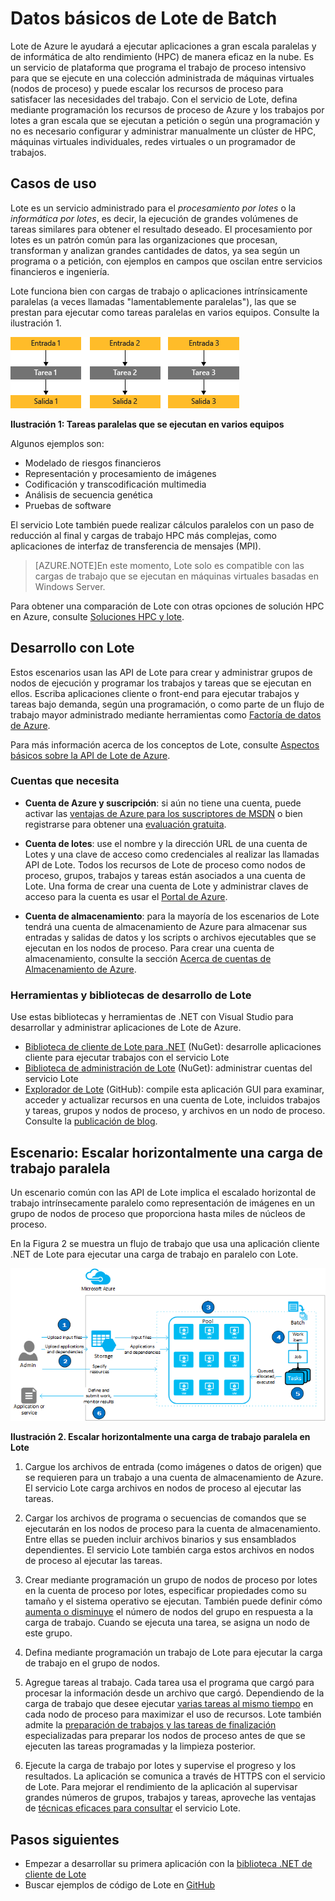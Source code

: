 <properties
	pageTitle="Datos básicos del servicio Lote de Azure | Microsoft Azure"
	description="Información acerca del servicio Lote de Azure para cargas de trabajo HPC y paralelas a gran escala"
	services="batch"
	documentationCenter=""
	authors="dlepow"
	manager="timlt"
	editor=""/>

<tags
	ms.service="batch"
	ms.workload="big-compute"
	ms.tgt_pltfrm="na"
	ms.devlang="na"
	ms.topic="get-started-article"
	ms.date="11/19/2015"
	ms.author="danlep"/>

# Datos básicos de Lote de Batch

Lote de Azure le ayudará a ejecutar aplicaciones a gran escala paralelas y de informática de alto rendimiento (HPC) de manera eficaz en la nube. Es un servicio de plataforma que programa el trabajo de proceso intensivo para que se ejecute en una colección administrada de máquinas virtuales (nodos de proceso) y puede escalar los recursos de proceso para satisfacer las necesidades del trabajo. Con el servicio de Lote, defina mediante programación los recursos de proceso de Azure y los trabajos por lotes a gran escala que se ejecutan a petición o según una programación y no es necesario configurar y administrar manualmente un clúster de HPC, máquinas virtuales individuales, redes virtuales o un programador de trabajos.

## Casos de uso

Lote es un servicio administrado para el *procesamiento por lotes* o la *informática por lotes*, es decir, la ejecución de grandes volúmenes de tareas similares para obtener el resultado deseado. El procesamiento por lotes es un patrón común para las organizaciones que procesan, transforman y analizan grandes cantidades de datos, ya sea según un programa o a petición, con ejemplos en campos que oscilan entre servicios financieros e ingeniería.

Lote funciona bien con cargas de trabajo o aplicaciones intrínsicamente paralelas (a veces llamadas "lamentablemente paralelas"), las que se prestan para ejecutar como tareas paralelas en varios equipos. Consulte la ilustración 1.

![Tareas paralelas][parallel]

**Ilustración 1: Tareas paralelas que se ejecutan en varios equipos**

Algunos ejemplos son:

* Modelado de riesgos financieros
* Representación y procesamiento de imágenes
* Codificación y transcodificación multimedia
* Análisis de secuencia genética
* Pruebas de software

El servicio Lote también puede realizar cálculos paralelos con un paso de reducción al final y cargas de trabajo HPC más complejas, como aplicaciones de interfaz de transferencia de mensajes (MPI).

>[AZURE.NOTE]En este momento, Lote solo es compatible con las cargas de trabajo que se ejecutan en máquinas virtuales basadas en Windows Server.

Para obtener una comparación de Lote con otras opciones de solución HPC en Azure, consulte [Soluciones HPC y lote](batch-hpc-solutions.md).

## Desarrollo con Lote

Estos escenarios usan las API de Lote para crear y administrar grupos de nodos de ejecución y programar los trabajos y tareas que se ejecutan en ellos. Escriba aplicaciones cliente o front-end para ejecutar trabajos y tareas bajo demanda, según una programación, o como parte de un flujo de trabajo mayor administrado mediante herramientas como [Factoría de datos de Azure](https://azure.microsoft.com/documentation/services/data-factory/).

Para más información acerca de los conceptos de Lote, consulte [Aspectos básicos sobre la API de Lote de Azure](batch-api-basics.md).

### Cuentas que necesita

+ **Cuenta de Azure y suscripción**: si aún no tiene una cuenta, puede activar las [ventajas de Azure para los suscriptores de MSDN](https://azure.microsoft.com/pricing/member-offers/msdn-benefits-details/) o bien registrarse para obtener una [evaluación gratuita](https://azure.microsoft.com/pricing/free-trial/).

+ **Cuenta de lotes**: use el nombre y la dirección URL de una cuenta de Lotes y una clave de acceso como credenciales al realizar las llamadas API de Lote. Todos los recursos de Lote de proceso como nodos de proceso, grupos, trabajos y tareas están asociados a una cuenta de Lote. Una forma de crear una cuenta de Lote y administrar claves de acceso para la cuenta es usar el [Portal de Azure](batch-account-create-portal.md).

+ **Cuenta de almacenamiento**: para la mayoría de los escenarios de Lote tendrá una cuenta de almacenamiento de Azure para almacenar sus entradas y salidas de datos y los scripts o archivos ejecutables que se ejecutan en los nodos de proceso. Para crear una cuenta de almacenamiento, consulte la sección [Acerca de cuentas de Almacenamiento de Azure](../storage/storage-create-storage-account.md).

### Herramientas y bibliotecas de desarrollo de Lote

Use estas bibliotecas y herramientas de .NET con Visual Studio para desarrollar y administrar aplicaciones de Lote de Azure.

+ [Biblioteca de cliente de Lote para .NET](http://www.nuget.org/packages/Azure.Batch/) (NuGet): desarrolle aplicaciones cliente para ejecutar trabajos con el servicio Lote
+ [Biblioteca de administración de Lote](http://www.nuget.org/packages/Microsoft.Azure.Management.Batch/) (NuGet): administrar cuentas del servicio Lote
+ [Explorador de Lote](https://github.com/Azure/azure-batch-samples/tree/master/CSharp/BatchExplorer) (GitHub): compile esta aplicación GUI para examinar, acceder y actualizar recursos en una cuenta de Lote, incluidos trabajos y tareas, grupos y nodos de proceso, y archivos en un nodo de proceso. Consulte la [publicación de blog](http://blogs.technet.com/b/windowshpc/archive/2015/01/20/azure-batch-explorer-sample-walkthrough.aspx).


## Escenario: Escalar horizontalmente una carga de trabajo paralela

Un escenario común con las API de Lote implica el escalado horizontal de trabajo intrínsecamente paralelo como representación de imágenes en un grupo de nodos de proceso que proporciona hasta miles de núcleos de proceso.

En la Figura 2 se muestra un flujo de trabajo que usa una aplicación cliente .NET de Lote para ejecutar una carga de trabajo en paralelo con Lote.


![Flujo de trabajo de elementos de trabajo][work_item_workflow]

**Ilustración 2. Escalar horizontalmente una carga de trabajo paralela en Lote**

1.	Cargue los archivos de entrada (como imágenes o datos de origen) que se requieren para un trabajo a una cuenta de almacenamiento de Azure. El servicio Lote carga archivos en nodos de proceso al ejecutar las tareas.

2.	Cargar los archivos de programa o secuencias de comandos que se ejecutarán en los nodos de proceso para la cuenta de almacenamiento. Entre ellas se pueden incluir archivos binarios y sus ensamblados dependientes. El servicio Lote también carga estos archivos en nodos de proceso al ejecutar las tareas.

3.	Crear mediante programación un grupo de nodos de proceso por lotes en la cuenta de proceso por lotes, especificar propiedades como su tamaño y el sistema operativo se ejecutan. También puede definir cómo [aumenta o disminuye](batch-automatic-scaling.md) el número de nodos del grupo en respuesta a la carga de trabajo. Cuando se ejecuta una tarea, se asigna un nodo de este grupo.

4.	Defina mediante programación un trabajo de Lote para ejecutar la carga de trabajo en el grupo de nodos.

5.	Agregue tareas al trabajo. Cada tarea usa el programa que cargó para procesar la información desde un archivo que cargó. Dependiendo de la carga de trabajo que desee ejecutar [varias tareas al mismo tiempo](batch-parallel-node-tasks.md) en cada nodo de proceso para maximizar el uso de recursos. Lote también admite la [preparación de trabajos y las tareas de finalización](batch-job-prep-release.md) especializadas para preparar los nodos de proceso antes de que se ejecuten las tareas programadas y la limpieza posterior.

6.	Ejecute la carga de trabajo por lotes y supervise el progreso y los resultados. La aplicación se comunica a través de HTTPS con el servicio de Lote. Para mejorar el rendimiento de la aplicación al supervisar grandes números de grupos, trabajos y tareas, aproveche las ventajas de [técnicas eficaces para consultar](batch-efficient-list-queries.md) el servicio Lote.






## Pasos siguientes

* Empezar a desarrollar su primera aplicación con la [biblioteca .NET de cliente de Lote](batch-dotnet-get-started.md)
* Buscar ejemplos de código de Lote en [GitHub](https://github.com/Azure/azure-batch-samples)

[parallel]: ./media/batch-technical-overview/parallel.png
[work_item_workflow]: ./media/batch-technical-overview/work_item_workflow.png

<!---HONumber=AcomDC_0128_2016-->